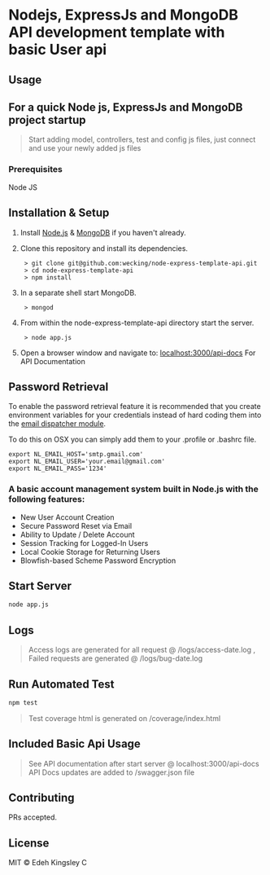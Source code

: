 # Nodejs, ExpressJs and MongoDB API development template with basic User api

## Usage
## For a quick Node js, ExpressJs and MongoDB project startup
>Start adding model, controllers, test and config js files, just connect and use your newly added js files

### Prerequisites

Node JS


## Installation & Setup
1. Install [Node.js](https://nodejs.org/) & [MongoDB](https://www.mongodb.org/) if you haven't already.
2. Clone this repository and install its dependencies.
		
		> git clone git@github.com:wecking/node-express-template-api.git
		> cd node-express-template-api
		> npm install
		
3. In a separate shell start MongoDB.

		> mongod

4. From within the node-express-template-api directory start the server.

		> node app.js
		
5. Open a browser window and navigate to: [localhost:3000/api-docs](localhost:3000/api-docs) For API Documentation

## Password Retrieval

To enable the password retrieval feature it is recommended that you create environment variables for your credentials instead of hard coding them into the [email dispatcher module](https://github.com/wecking/node-express-template-api/blob/master/modules/account-module/email-dispatcher.js).

To do this on OSX you can simply add them to your .profile or .bashrc file.

	export NL_EMAIL_HOST='smtp.gmail.com'
	export NL_EMAIL_USER='your.email@gmail.com'
	export NL_EMAIL_PASS='1234'

### A basic account management system built in Node.js with the following features:

* New User Account Creation
* Secure Password Reset via Email
* Ability to Update / Delete Account
* Session Tracking for Logged-In Users
* Local Cookie Storage for Returning Users
* Blowfish-based Scheme Password Encryption

## Start Server

```sh
node app.js
```

## Logs

>Access logs are generated for all request @ /logs/access-date.log
,
>Failed requests are generated @ /logs/bug-date.log

## Run Automated Test

```sh
npm test
```

> Test coverage html is generated on /coverage/index.html


## Included Basic Api Usage

> See API documentation after start server @ localhost:3000/api-docs
>API Docs updates are added to /swagger.json file

## Contributing

PRs accepted.

## License

MIT © Edeh Kingsley C